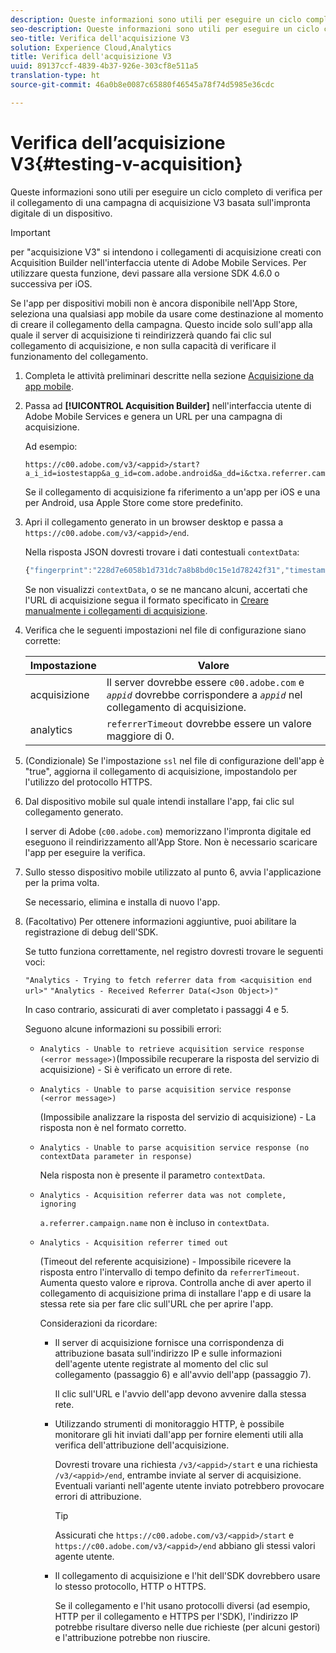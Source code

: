 ```yaml
---
description: Queste informazioni sono utili per eseguire un ciclo completo di verifica per il collegamento di una campagna di acquisizione V3 basata sull'impronta digitale di un dispositivo.
seo-description: Queste informazioni sono utili per eseguire un ciclo completo di verifica per il collegamento di una campagna di acquisizione V3 basata sull'impronta digitale di un dispositivo.
seo-title: Verifica dell'acquisizione V3
solution: Experience Cloud,Analytics
title: Verifica dell'acquisizione V3
uuid: 89137ccf-4839-4b37-926e-303cf8e511a5
translation-type: ht
source-git-commit: 46a0b8e0087c65880f46545a78f74d5985e36cdc

---
```



# Verifica dell’acquisizione V3{#testing-v-acquisition}

Queste informazioni sono utili per eseguire un ciclo completo di verifica per il collegamento di una campagna di acquisizione V3 basata sull'impronta digitale di un dispositivo.

>[!IMPORTANT]
>
>per "acquisizione V3" si intendono i collegamenti di acquisizione creati con Acquisition Builder nell'interfaccia utente di Adobe Mobile Services. Per utilizzare questa funzione, devi passare alla versione SDK 4.6.0 o successiva per iOS.

Se l'app per dispositivi mobili non è ancora disponibile nell'App Store, seleziona una qualsiasi app mobile da usare come destinazione al momento di creare il collegamento della campagna. Questo incide solo sull'app alla quale il server di acquisizione ti reindirizzerà quando fai clic sul collegamento di acquisizione, e non sulla capacità di verificare il funzionamento del collegamento.

1. Completa le attività preliminari descritte nella sezione [Acquisizione da app mobile](/help/ios/acquisition-main/acquisition.md).
1. Passa ad **[!UICONTROL Acquisition Builder]** nell'interfaccia utente di Adobe Mobile Services e genera un URL per una campagna di acquisizione.

   Ad esempio:

   ```
   https://c00.adobe.com/v3/<appid>/start?a_i_id=iostestapp&a_g_id=com.adobe.android&a_dd=i&ctxa.referrer.campaign.name=name&ctxa.referrer.campaign.trackingcode=trackingcode
   ```


   Se il collegamento di acquisizione fa riferimento a un'app per iOS e una per Android, usa Apple Store come store predefinito.
1. Apri il collegamento generato in un browser desktop e passa a `https://c00.adobe.com/v3/<appid>/end`.

   Nella risposta JSON dovresti trovare i dati contestuali `contextData`:

   ```js
   {"fingerprint":"228d7e6058b1d731dc7a8b8bd0c15e1d78242f31","timestamp":1457989293,"appguid":"","contextData":{"a.referrer.campaign.name":"name","a.referrer.campaign.trackingcode":"trackingcode"}}.
   ```

   Se non visualizzi `contextData`, o se ne mancano alcuni, accertati che l'URL di acquisizione segua il formato specificato in [Creare manualmente i collegamenti di acquisizione](/help/using/acquisition-main/c-marketing-links-builder/acquisition-link-manual.md).
1. Verifica che le seguenti impostazioni nel file di configurazione siano corrette:

   | Impostazione | Valore |
   |--- |--- |
   | acquisizione | Il server dovrebbe essere `c00.adobe.com` e *`appid`* dovrebbe corrispondere a *`appid`* nel collegamento di acquisizione. |
   | analytics | `referrerTimeout` dovrebbe essere un valore maggiore di 0. |


1. (Condizionale) Se l'impostazione `ssl` nel file di configurazione dell'app è "true", aggiorna il collegamento di acquisizione, impostandolo per l'utilizzo del protocollo HTTPS.
1. Dal dispositivo mobile sul quale intendi installare l'app, fai clic sul collegamento generato.

   I server di Adobe (`c00.adobe.com`) memorizzano l'impronta digitale ed eseguono il reindirizzamento all'App Store. Non è necessario scaricare l'app per eseguire la verifica.
1. Sullo stesso dispositivo mobile utilizzato al punto 6, avvia l'applicazione per la prima volta.

   Se necessario, elimina e installa di nuovo l'app.
1. (Facoltativo) Per ottenere informazioni aggiuntive, puoi abilitare la registrazione di debug dell'SDK.

   Se tutto funziona correttamente, nel registro dovresti trovare le seguenti voci:

   `"Analytics - Trying to fetch referrer data from <acquisition end url>"`
   `"Analytics - Received Referrer Data(<Json Object>)"`

   In caso contrario, assicurati di aver completato i passaggi 4 e 5.

   Seguono alcune informazioni su possibili errori:

   * `Analytics - Unable to retrieve acquisition service response (<error message>)`(Impossibile recuperare la risposta del servizio di acquisizione) - Si è verificato un errore di rete.

   * `Analytics - Unable to parse acquisition service response (<error message>)`

      (Impossibile analizzare la risposta del servizio di acquisizione) - La risposta non è nel formato corretto.

   * `Analytics - Unable to parse acquisition service response (no contextData parameter in response)`

      Nela risposta non è presente il parametro `contextData`.

   * `Analytics - Acquisition referrer data was not complete, ignoring`

      `a.referrer.campaign.name` non è incluso in `contextData`.

   * `Analytics - Acquisition referrer timed out`

      (Timeout del referente acquisizione) - Impossibile ricevere la risposta entro l'intervallo di tempo definito da `referrerTimeout`. Aumenta questo valore e riprova. Controlla anche di aver aperto il collegamento di acquisizione prima di installare l'app e di usare la stessa rete sia per fare clic sull'URL che per aprire l'app.

      Considerazioni da ricordare:

      * Il server di acquisizione fornisce una corrispondenza di attribuzione basata sull'indirizzo IP e sulle informazioni dell'agente utente registrate al momento del clic sul collegamento (passaggio 6) e all'avvio dell'app (passaggio 7).

         Il clic sull'URL e l'avvio dell'app devono avvenire dalla stessa rete.

      * Utilizzando strumenti di monitoraggio HTTP, è possibile monitorare gli hit inviati dall'app per fornire elementi utili alla verifica dell'attribuzione dell'acquisizione.

         Dovresti trovare una richiesta `/v3/<appid>/start` e una richiesta `/v3/<appid>/end`, entrambe inviate al server di acquisizione. Eventuali varianti nell'agente utente inviato potrebbero provocare errori di attribuzione.

         >[!TIP]
         >
         >Assicurati che `https://c00.adobe.com/v3/<appid>/start` e `https://c00.adobe.com/v3/<appid>/end` abbiano gli stessi valori agente utente.

      * Il collegamento di acquisizione e l'hit dell'SDK dovrebbero usare lo stesso protocollo, HTTP o HTTPS.

         Se il collegamento e l'hit usano protocolli diversi (ad esempio, HTTP per il collegamento e HTTPS per l'SDK), l'indirizzo IP potrebbe risultare diverso nelle due richieste (per alcuni gestori) e l'attribuzione potrebbe non riuscire.

